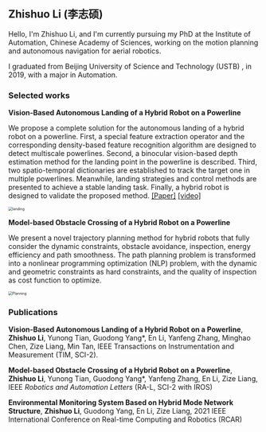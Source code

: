 ## Zhishuo Li (李志硕)

Hello, I'm Zhishuo Li, and I'm currently pursuing my PhD at the Institute of Automation, Chinese Academy of Sciences, working on the motion planning and autonomous navigation for aerial robotics.

I graduated from Beijing University of Science and Technology (USTB) , in 2019, with a major in Automation.

### Selected works

**Vision-Based Autonomous Landing of a Hybrid Robot on a Powerline**

We propose a complete solution for the autonomous landing of a hybrid robot on a powerline. First, a special feature extraction operator and the corresponding density-based feature recognition algorithm are designed to detect multiscale powerlines. Second, a binocular vision-based depth estimation method for the landing point in the powerline is described. Third, two spatio-temporal dictionaries are established to track the target one in multiple powerlines. Meanwhile, landing strategies and control methods are presented to achieve a stable landing task. Finally, a hybrid robot is designed to validate the proposed method. [[Paper]](https://ieeexplore.ieee.org/abstract/document/9963711) [[video]](https://www.youtube.com/watch?v=t8wT92IvGzw)

<img src=".\assets\img\Autonomous_Landing.gif" alt="landing" style="zoom:50%;" />

**Model-based Obstacle Crossing of a Hybrid Robot on a Powerline**

We present a novel trajectory planning method for hybrid robots that fully consider the dynamic constraints, obstacle avoidance, inspection, energy efficiency and path smoothness. The path planning problem is transformed into a nonlinear programming optimization (NLP) problem, with the dynamic and geometric constraints as hard constraints, and the quality of inspection as cost function to optimize. 

<img src=".\assets\img\Planning.gif" alt="Planning" style="zoom:50%;" />



### Publications

**Vision-Based Autonomous Landing of a Hybrid Robot on a Powerline**, **Zhishuo Li**, Yunong Tian, Guodong Yang*, En Li, Yanfeng Zhang, Minghao Chen, Zize Liang, Min Tan, IEEE Transactions on Instrumentation and Measurement (TIM, SCI-2). 

**Model-based Obstacle Crossing of a Hybrid Robot on a Powerline**, **Zhishuo Li**, Yunong Tian, Guodong Yang*, Yanfeng Zhang, En Li, Zize Liang, IEEE *Robotics and Automation Letters* (RA-L, SCI-2 with IROS) 

**Environmental Monitoring System Based on Hybrid Mode Network Structure**, **Zhishuo Li**, Guodong Yang, En Li, Zize Liang, 2021 IEEE International Conference on Real-time Computing and Robotics (RCAR)



<!-- ```markdown
Syntax highlighted code block

# Header 1
## Header 2
### Header 3

- Bulleted
- List

1. Numbered
2. List

**Bold** and _Italic_ and `Code` text

[Link](url) and ![Image](src)

``` -->
